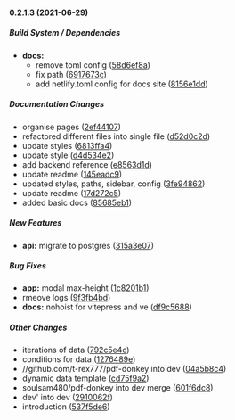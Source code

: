 #### 0.2.1.3 (2021-06-29)

##### Build System / Dependencies

* **docs:**
  *  remove toml config ([58d6ef8a](https://github.com/soulsam480/pdf-donkey/commit/58d6ef8a7ac317472d20fdc5e90f050686d54004))
  *  fix path ([6917673c](https://github.com/soulsam480/pdf-donkey/commit/6917673c3ebae4ef5d6e7083056293dc89d040d8))
  *  add netlify.toml config for docs site ([8156e1dd](https://github.com/soulsam480/pdf-donkey/commit/8156e1dd6e5bc5aee1ba39e72f495950d631a9c4))

##### Documentation Changes

*  organise pages ([2ef44107](https://github.com/soulsam480/pdf-donkey/commit/2ef44107b03eb3b03aafdfbcc9d7e881d0633994))
*  refactored different files into single file ([d52d0c2d](https://github.com/soulsam480/pdf-donkey/commit/d52d0c2d948f576fc18021424f58c4cf4370cc04))
*  update styles ([6813ffa4](https://github.com/soulsam480/pdf-donkey/commit/6813ffa4efb503e573d5cdce65695b1539d47cb3))
*  update style ([d4d534e2](https://github.com/soulsam480/pdf-donkey/commit/d4d534e2920a89566a071b16aee2313d0eaa946c))
*  add backend reference ([e8563d1d](https://github.com/soulsam480/pdf-donkey/commit/e8563d1d185688152729b7c8d50261ab190dd4d3))
*  update readme ([145eadc9](https://github.com/soulsam480/pdf-donkey/commit/145eadc92754cfbc1c03208848780d5d05ed556d))
*  updated styles, paths, sidebar, config ([3fe94862](https://github.com/soulsam480/pdf-donkey/commit/3fe9486227f515d167689a3929b2755a67787cc7))
*  update readme ([17d272c5](https://github.com/soulsam480/pdf-donkey/commit/17d272c588c25eb06a72d0a1c25cafc757850ff2))
*  added basic docs ([85685eb1](https://github.com/soulsam480/pdf-donkey/commit/85685eb1466c295089bb07d45041c0cfa459b70f))

##### New Features

* **api:**  migrate to postgres ([315a3e07](https://github.com/soulsam480/pdf-donkey/commit/315a3e072ff106e8012ae79703081d600410f468))

##### Bug Fixes

* **app:**  modal max-height ([1c8201b1](https://github.com/soulsam480/pdf-donkey/commit/1c8201b183b8887f1fda637ff61c5b1fe2c63085))
*  rmeove logs ([9f3fb4bd](https://github.com/soulsam480/pdf-donkey/commit/9f3fb4bda3a1ca12de0e36895b486578d55ecb23))
* **docs:**  nohoist for vitepress and ve ([df9c5688](https://github.com/soulsam480/pdf-donkey/commit/df9c5688399b81a83da55610d3f5e5ce620628d1))

##### Other Changes

*  iterations of data ([792c5e4c](https://github.com/soulsam480/pdf-donkey/commit/792c5e4c5e164cf70cc3401f7f7d204275b20a1a))
*  conditions for data ([1276489e](https://github.com/soulsam480/pdf-donkey/commit/1276489e60fae8b6364bdea7e0bf2721461e1b82))
* //github.com/t-rex777/pdf-donkey into dev ([04a5b8c4](https://github.com/soulsam480/pdf-donkey/commit/04a5b8c4bd99d58cb38958428bfe409fb7cb9ec4))
*  dynamic data template ([cd75f9a2](https://github.com/soulsam480/pdf-donkey/commit/cd75f9a253afa0fe95148a6b33da7d3a34b1ba58))
* soulsam480/pdf-donkey into dev merge ([601f6dc8](https://github.com/soulsam480/pdf-donkey/commit/601f6dc843c15948fa1a80552886454efe7e1d3f))
* dev' into dev ([2910062f](https://github.com/soulsam480/pdf-donkey/commit/2910062f0a79a3ccdbe64abd79fe60ec80e900e6))
*  introduction ([537f5de6](https://github.com/soulsam480/pdf-donkey/commit/537f5de62bff7aead4bf2d0377852576af7fc6bb))

